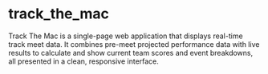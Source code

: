 # track_the_mac

Track The Mac is a single-page web application that displays real-time track meet data. It combines pre-meet projected performance data with live results to calculate and show current team scores and event breakdowns, all presented in a clean, responsive interface.
